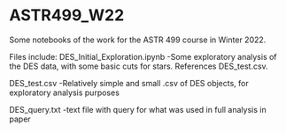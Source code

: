 # ASTR499_W22
Some notebooks of the work for the ASTR 499 course in Winter 2022.

Files include:
DES_Initial_Exploration.ipynb
-Some exploratory analysis of the DES data, with some basic cuts for stars.  References DES_test.csv.

DES_test.csv
-Relatively simple and small .csv of DES objects, for exploratory analysis purposes

DES_query.txt
-text file with query for what was used in full analysis in paper
